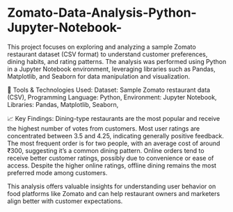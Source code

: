 # Zomato-Data-Analysis-Python-Jupyter-Notebook-
This project focuses on exploring and analyzing a sample Zomato restaurant dataset (CSV format) to understand customer preferences, dining habits, and rating patterns. The analysis was performed using Python in a Jupyter Notebook environment, leveraging libraries such as Pandas, Matplotlib, and Seaborn for data manipulation and visualization.

🔧 Tools & Technologies Used:
Dataset: Sample Zomato restaurant data (CSV),
Programming Language: Python,
Environment: Jupyter Notebook,
Libraries: Pandas, Matplotlib, Seaborn,

📈 Key Findings:
Dining-type restaurants are the most popular and receive the highest number of votes from customers.
Most user ratings are concentrated between 3.5 and 4.25, indicating generally positive feedback.
The most frequent order is for two people, with an average cost of around ₹300, suggesting it’s a common dining pattern.
Online orders tend to receive better customer ratings, possibly due to convenience or ease of access.
Despite the higher online ratings, offline dining remains the most preferred mode among customers.


This analysis offers valuable insights for understanding user behavior on food platforms like Zomato and can help restaurant owners and marketers align better with customer expectations.
